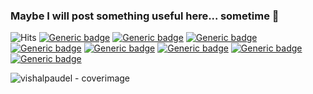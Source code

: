 ### Maybe I will post something useful here... sometime 🙈

<!--[![Generic badge](https://img.shields.io/badge/Username-gyanantaran-Brightgreen.svg)](https://github.com/gyanantaran/)-->
![Hits](https://hits.seeyoufarm.com/api/count/incr/badge.svg?url=github.com/gyanantaran&title=Views)
[![Generic badge](https://img.shields.io/badge/Rust-Brightgreen.svg)](https://github.com/gyanantaran/)
[![Generic badge](https://img.shields.io/badge/C++-Brightgreen.svg)](https://github.com/gyanantaran/)
[![Generic badge](https://img.shields.io/badge/Python-Brightgreen.svg)](https://github.com/gyanantaran/)
[![Generic badge](https://img.shields.io/badge/Javascript-Green.svg)](https://github.com/gyanantaran/)
[![Generic badge](https://img.shields.io/badge/C-Green.svg)](https://github.com/gyanantaran/)
[![Generic badge](https://img.shields.io/badge/Java-Green.svg)](https://github.com/gyanantaran/)
[![Generic badge](https://img.shields.io/badge/C%23-Orange.svg)](https://github.com/gyanantaran/)
[![Generic badge](https://img.shields.io/badge/Go-Orange.svg)](https://github.com/gyanantaran/)

![vishalpaudel - coverimage](https://github.com/gyanantaran/gyanantaran/assets/95016059/c10175bd-fb2d-4cdd-8d18-b7b506779003)
